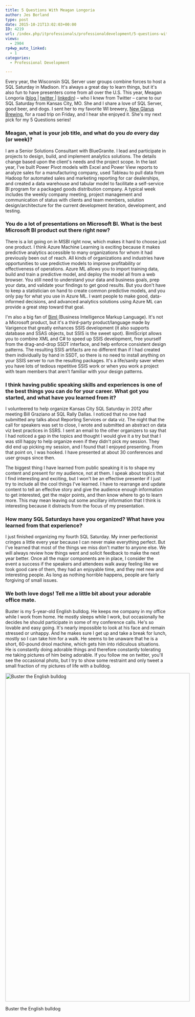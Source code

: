 ```yaml
---
title: 5 Questions With Meagan Longoria
author: Jes Borland
type: post
date: 2015-10-21T13:02:03+00:00
ID: 4219
url: /index.php/itprofessionals/professionaldevelopment/5-questions-with-meagan-longoria/
views:
  - 2904
rp4wp_auto_linked:
  - 1
categories:
  - Professional Development

---
```

Every year, the Wisconsin SQL Server user groups combine forces to host a SQL Saturday in Madison. It's always a great day to learn things, but it's also fun to have presenters come from all over the U.S. This year, Meagan Longoria (<a href="https://datasavvy.wordpress.com/" target="_blank">blog </a>| <a href="https://twitter.com/mmarie" target="_blank">twitter </a>| <a href="https://www.linkedin.com/in/meaganlongoria" target="_blank">linkedin</a>) – who I knew from Twitter – came to our SQL Saturday from Kansas City, MO. She and I share a love of SQL Server, good beer, and dogs. I sent her to my favorite WI brewery, <a href="http://www.newglarusbrewing.com/" target="_blank">New Glarus Brewing</a>, for a road trip on Friday, and I hear she enjoyed it. She's my next pick for my 5 Questions series!

### Meagan, what is your job title, and what do you _do_ every day (or week)?

I am a Senior Solutions Consultant with BlueGranite. I lead and participate in projects to design, build, and implement analytics solutions. The details change based upon the client's needs and the project scope. In the last year, I've built Power Pivot models with Excel and Power View reports to analyze sales for a manufacturing company, used Tableau to pull data from Hadoop for automated sales and marketing reporting for car dealerships, and created a data warehouse and tabular model to facilitate a self-service BI program for a packaged goods distribution company. A typical week includes the weekly company meeting, project management and communication of status with clients and team members, solution design/architecture for the current development iteration, development, and testing.

### You do a lot of presentations on Microsoft BI. What is the best Microsoft BI product out there right now?

There is a lot going on in MSBI right now, which makes it hard to choose just one product. I think Azure Machine Learning is exciting because it makes predictive analytics accessible to many organizations for whom it had previously been out of reach. All kinds of organizations and industries have opportunities to use predictive models to improve profitability or effectiveness of operations. Azure ML allows you to import training data, build and train a predictive model, and deploy the model all from a web browser. You still need to understand your data and business goals, prep your data, and validate your findings to get good results. But you don't have to keep a statistician on hand to create common predictive models, and you only pay for what you use in Azure ML. I want people to make good, data-informed decisions, and advanced analytics solutions using Azure ML can provide a great step toward that goal.

I'm also a big fan of <a href="https://varigence.com/Biml" target="_blank">Biml </a>(Business Intelligence Markup Language). It's not a Microsoft product, but it's a third-party product/language made by Varigence that greatly enhances SSIS development (it also supports database and SSAS objects, but SSIS is the sweet spot). BimlScript allows you to combine XML and C# to speed up SSIS development, free yourself from the drag-and-drop SSDT interface, and help enforce consistent design patterns. The resulting SSIS artifacts are no different than if I had created them individually by hand in SSDT, so there is no need to install anything on your SSIS server to run the resulting packages. It's a life/sanity saver when you have lots of tedious repetitive SSIS work or when you work a project with team members that aren't familiar with your design patterns.

### I think having public speaking skills and experiences is one of the best things you can do for your career. What got you started, and what have you learned from it?

I volunteered to help organize Kansas City SQL Saturday in 2012 after meeting Bill Graziano at SQL Rally Dallas. I noticed that no one had submitted any talks about Reporting Services or data viz. The night that the call for speakers was set to close, I wrote and submitted an abstract on data viz best practices in SSRS. I sent an email to the other organizers to say that I had noticed a gap in the topics and thought I would give it a try but that I was still happy to help organize even if they didn't pick my session. They did end up picking my session, and I found that I enjoyed presenting. From that point on, I was hooked. I have presented at about 30 conferences and user groups since then.

The biggest thing I have learned from public speaking it is to shape my content and present for my audience, not at them. I speak about topics that I find interesting and exciting, but I won't be an effective presenter if I just try to include all the cool things I've learned. I have to rearrange and update content to tell an effective story and give the audience enough information to get interested, get the major points, and then know where to go to learn more. This may mean leaving out some ancillary information that I think is interesting because it distracts from the focus of my presentation.

### How many SQL Saturdays have you organized? What have you learned from that experience?

I just finished organizing my fourth SQL Saturday. My inner perfectionist cringes a little every year because I can never make everything perfect. But I've learned that most of the things we miss don't matter to anyone else. We will always review how things went and solicit feedback to make the next year better. Once all the major components are in place, I consider the event a success if the speakers and attendees walk away feeling like we took good care of them, they had an enjoyable time, and they met new and interesting people. As long as nothing horrible happens, people are fairly forgiving of small issues.

### We both love dogs! Tell me a little bit about your adorable office mate.

Buster is my 5-year-old English bulldog. He keeps me company in my office while I work from home. He mostly sleeps while I work, but occasionally he decides he should participate in some of my conference calls. He's so lovable and easy going. It's nearly impossible to look at his face and remain stressed or unhappy. And he makes sure I get up and take a break for lunch, mostly so I can take him for a walk. He seems to be unaware that he is a short, 60-pound drool machine, which gets him into ridiculous situations. He is constantly doing adorable things and therefore constantly tolerating me taking pictures of him being adorable. If you follow me on twitter, you'll see the occasional photo, but I try to show some restraint and only tweet a small fraction of my pictures of life with a bulldog.

<div id="attachment_4220" style="width: 586px" class="wp-caption aligncenter">
  <a href="https://lessthandot.z19.web.core.windows.net/wp-content/uploads/2015/10/buster.jpg"><img class="size-large wp-image-4220" src="https://lessthandot.z19.web.core.windows.net/wp-content/uploads/2015/10/buster-576x1024.jpg" alt="Buster the English bulldog" width="576" height="1024" srcset="https://lessthandot.z19.web.core.windows.net/wp-content/uploads/2015/10/buster-576x1024.jpg 576w, https://lessthandot.z19.web.core.windows.net/wp-content/uploads/2015/10/buster-168x300.jpg 168w" sizes="(max-width: 576px) 100vw, 576px" /></a>
  
  <p class="wp-caption-text">
    Buster the English bulldog
  </p>
</div>